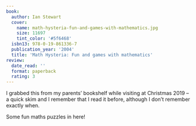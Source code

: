 ```yaml
---
book:
  author: Ian Stewart
  cover:
    name: math-hysteria-fun-and-games-with-mathematics.jpg
    size: 11697
    tint_color: '#5f6468'
  isbn13: 978-0-19-861336-7
  publication_year: '2004'
  title: 'Math Hysteria: Fun and games with mathematics'
review:
  date_read: ''
  format: paperback
  rating: 3
---
```


I grabbed this from my parents’ bookshelf while visiting at Christmas 2019 – a quick skim and I remember that I read it before, although I don’t remember exactly when.

Some fun maths puzzles in here!